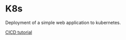 # K8s

Deployment of a simple web application to kubernetes.

[CICD tutorial](https://www.digitalocean.com/community/tutorials/how-to-automate-deployments-to-digitalocean-kubernetes-with-circleci)
